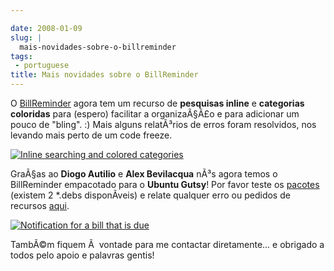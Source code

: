 ```yaml
---

date: 2008-01-09
slug: |
  mais-novidades-sobre-o-billreminder
tags:
 - portuguese
title: Mais novidades sobre o BillReminder
---
```


O [BillReminder](http://billreminder.gnulinuxbrasil.org/) agora tem um
recurso de **pesquisas inline** e **categorias coloridas** para (espero)
facilitar a organizaÃ§Ã£o e para adicionar um pouco de "bling". :) Mais
alguns relatÃ³rios de erros foram resolvidos, nos levando mais perto de
um code freeze.

[![Inline searching and colored
categories](http://farm3.static.flickr.com/2015/2179761148_b9231f7c9b_o.png)](http://www.flickr.com/photos/ogmaciel/2179761148/)

GraÃ§as ao **Diogo Autilio** e **Alex Bevilacqua** nÃ³s agora temos o
BillReminder empacotado para o **Ubuntu Gutsy**! Por favor teste os
[pacotes](http://www.gnulinuxbrasil.org/downloads/) (existem 2 \*.debs
disponÃ­veis) e relate qualquer erro ou pedidos de recursos
[aqui](https://sourceforge.net/tracker/?group_id=161428).

[![Notification for a bill that is
due](http://farm3.static.flickr.com/2013/2178972465_82f9830d90_o.png)](http://www.flickr.com/photos/ogmaciel/2178972465/)

TambÃ©m fiquem Ã  vontade para me contactar diretamente... e obrigado a
todos pelo apoio e palavras gentis!
